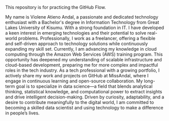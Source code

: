
This repository is for practicing the GitHub Flow.


My name is Violene Atieno Andal, a passionate and dedicated technology enthusiast with a Bachelor's degree in Information Technology from Great Lakes University of Kisumu. With a strong foundation in IT.
I have developed a keen interest in emerging technologies and their potential to solve real-world problems. Professionally, I work as a freelancer, offering a flexible and self-driven approach to technology solutions while continuously expanding my skill set.
Currently, I am advancing my knowledge in cloud computing through the Amazon Web Services (AWS) training program. This opportunity has deepened my understanding of scalable infrastructure and cloud-based development, preparing me for more complex and impactful roles in the tech industry.
As a tech professional with a growing portfolio, I actively share my work and projects on GitHub at MissAndal, where I engage in continuous learning and open-source collaboration. My long-term goal is to specialize in data science—a field that blends analytical thinking, statistical knowledge, and computational power to extract insights and drive intelligent decision-making.
Driven by curiosity, adaptability, and a desire to contribute meaningfully to the digital world, I am committed to becoming a skilled data scientist and using technology to make a difference in people’s lives.
